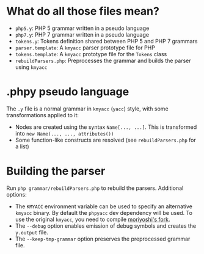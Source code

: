 What do all those files mean?
=============================

* `php5.y`:             PHP 5 grammar written in a pseudo language
* `php7.y`:             PHP 7 grammar written in a pseudo language
* `tokens.y`:           Tokens definition shared between PHP 5 and PHP 7 grammars
* `parser.template`:    A `kmyacc` parser prototype file for PHP
* `tokens.template`:    A `kmyacc` prototype file for the `Tokens` class
* `rebuildParsers.php`: Preprocesses the grammar and builds the parser using `kmyacc`

.phpy pseudo language
=====================

The `.y` file is a normal grammar in `kmyacc` (`yacc`) style, with some transformations applied to it:

* Nodes are created using the syntax `Name[..., ...]`. This is transformed into
  `new Name(..., ..., attributes())`
* Some function-like constructs are resolved (see `rebuildParsers.php` for a list)

Building the parser
===================

Run `php grammar/rebuildParsers.php` to rebuild the parsers. Additional options:

* The `KMYACC` environment variable can be used to specify an alternative `kmyacc` binary. By default the `phpyacc` dev
  dependency will be used. To use the original `kmyacc`, you need to
  compile [moriyoshi's fork](https://github.com/moriyoshi/kmyacc-forked).
* The `--debug` option enables emission of debug symbols and creates the `y.output` file.
* The `--keep-tmp-grammar` option preserves the preprocessed grammar file.
